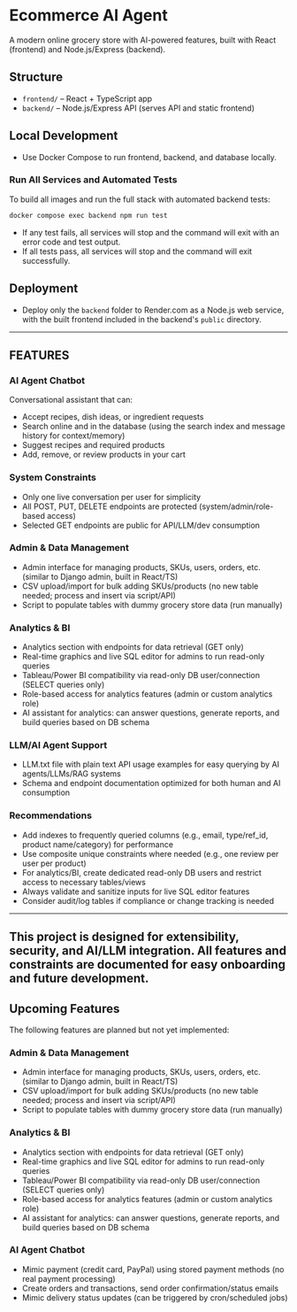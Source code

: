 # Ecommerce AI Agent

A modern online grocery store with AI-powered features, built with React (frontend) and Node.js/Express (backend).

## Structure

- `frontend/` – React + TypeScript app
- `backend/` – Node.js/Express API (serves API and static frontend)


## Local Development

- Use Docker Compose to run frontend, backend, and database locally.

### Run All Services and Automated Tests

To build all images and run the full stack with automated backend tests:

```sh
docker compose exec backend npm run test
```

- If any test fails, all services will stop and the command will exit with an error code and test output.
- If all tests pass, all services will stop and the command will exit successfully.

## Deployment

- Deploy only the `backend` folder to Render.com as a Node.js web service, with the built frontend included in the backend's `public` directory.

---

## FEATURES

### AI Agent Chatbot
 Conversational assistant that can:
  - Accept recipes, dish ideas, or ingredient requests
  - Search online and in the database (using the search index and message history for context/memory)
  - Suggest recipes and required products
  - Add, remove, or review products in your cart

### System Constraints
- Only one live conversation per user for simplicity
- All POST, PUT, DELETE endpoints are protected (system/admin/role-based access)
- Selected GET endpoints are public for API/LLM/dev consumption

### Admin & Data Management
- Admin interface for managing products, SKUs, users, orders, etc. (similar to Django admin, built in React/TS)
- CSV upload/import for bulk adding SKUs/products (no new table needed; process and insert via script/API)
- Script to populate tables with dummy grocery store data (run manually)

### Analytics & BI
- Analytics section with endpoints for data retrieval (GET only)
- Real-time graphics and live SQL editor for admins to run read-only queries
- Tableau/Power BI compatibility via read-only DB user/connection (SELECT queries only)
- Role-based access for analytics features (admin or custom analytics role)
- AI assistant for analytics: can answer questions, generate reports, and build queries based on DB schema

### LLM/AI Agent Support
- LLM.txt file with plain text API usage examples for easy querying by AI agents/LLMs/RAG systems
- Schema and endpoint documentation optimized for both human and AI consumption

### Recommendations
- Add indexes to frequently queried columns (e.g., email, type/ref_id, product name/category) for performance
- Use composite unique constraints where needed (e.g., one review per user per product)
- For analytics/BI, create dedicated read-only DB users and restrict access to necessary tables/views
- Always validate and sanitize inputs for live SQL editor features
- Consider audit/log tables if compliance or change tracking is needed

---

This project is designed for extensibility, security, and AI/LLM integration. All features and constraints are documented for easy onboarding and future development.
---

## Upcoming Features

The following features are planned but not yet implemented:

### Admin & Data Management
- Admin interface for managing products, SKUs, users, orders, etc. (similar to Django admin, built in React/TS)
- CSV upload/import for bulk adding SKUs/products (no new table needed; process and insert via script/API)
- Script to populate tables with dummy grocery store data (run manually)

### Analytics & BI
- Analytics section with endpoints for data retrieval (GET only)
- Real-time graphics and live SQL editor for admins to run read-only queries
- Tableau/Power BI compatibility via read-only DB user/connection (SELECT queries only)
- Role-based access for analytics features (admin or custom analytics role)
- AI assistant for analytics: can answer questions, generate reports, and build queries based on DB schema

### AI Agent Chatbot
  - Mimic payment (credit card, PayPal) using stored payment methods (no real payment processing)
  - Create orders and transactions, send order confirmation/status emails
  - Mimic delivery status updates (can be triggered by cron/scheduled jobs)
